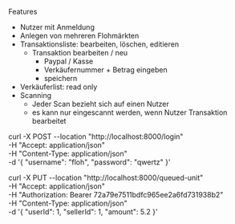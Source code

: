 Features

* Nutzer mit Anmeldung
* Anlegen von mehreren Flohmärkten
* Transaktionsliste: bearbeiten, löschen, editieren
  * Transaktion bearbeiten / neu
    * Paypal / Kasse
    * Verkäufernummer + Betrag eingeben
    * speichern
* Verkäuferlist: read only
* Scanning
  * Jeder Scan bezieht sich auf einen Nutzer 
  * es kann nur eingescannt werden, wenn Nutzer Transaktion bearbeitet 


curl -X POST --location "http://localhost:8000/login" \
-H "Accept: application/json" \
-H "Content-Type: application/json" \
-d '{
"username": "floh",
"password": "qwertz"
}'

curl -X PUT --location "http://localhost:8000/queued-unit" \
-H "Accept: application/json" \
-H "Authorization: Bearer 72a79e7511bdfc965ee2a6fd731938b2" \
-H "Content-Type: application/json" \
-d '{
"userId": 1,
"sellerId": 1,
"amount": 5.2
}'